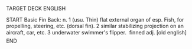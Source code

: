 TARGET DECK
ENGLISH

START
Basic
Fin
Back: n. 1 (usu. Thin) flat external organ of esp. Fish, for propelling, steering, etc. (dorsal fin). 2 similar stabilizing projection on an aircraft, car, etc. 3 underwater swimmer's flipper.  finned adj. [old english]
END
